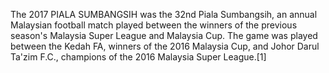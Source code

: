 The 2017 PIALA SUMBANGSIH was the 32nd Piala Sumbangsih, an annual Malaysian football match played between the winners of the previous season's Malaysia Super League and Malaysia Cup. The game was played between the Kedah FA, winners of the 2016 Malaysia Cup, and Johor Darul Ta'zim F.C., champions of the 2016 Malaysia Super League.[1]
